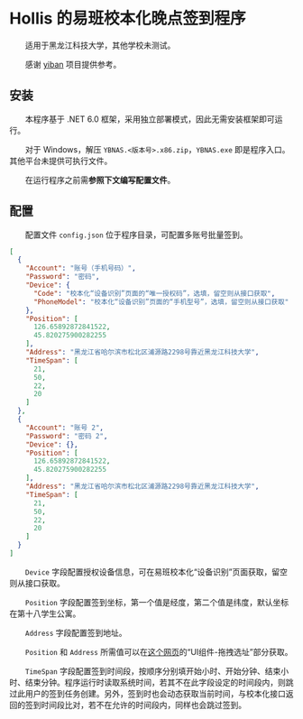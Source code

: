 # Hollis 的易班校本化晚点签到程序

&emsp;&emsp;适用于黑龙江科技大学，其他学校未测试。

&emsp;&emsp;感谢 [yiban](https://github.com/Sricor/yiban) 项目提供参考。

## 安装

&emsp;&emsp;本程序基于 .NET 6.0 框架，采用独立部署模式，因此无需安装框架即可运行。

&emsp;&emsp;对于 Windows，解压 `YBNAS.<版本号>.x86.zip`，`YBNAS.exe` 即是程序入口。其他平台未提供可执行文件。

&emsp;&emsp;在运行程序之前需**参照下文编写配置文件**。

## 配置

&emsp;&emsp;配置文件 `config.json` 位于程序目录，可配置多账号批量签到。

``` JSON
[
  {
    "Account": "账号（手机号码）",
    "Password": "密码",
    "Device": {
      "Code": "校本化“设备识别”页面的“唯一授权码”，选填，留空则从接口获取",
      "PhoneModel": "校本化“设备识别”页面的“手机型号”，选填，留空则从接口获取"
    },
    "Position": [
      126.65892872841522,
      45.820275900282255
    ],
    "Address": "黑龙江省哈尔滨市松北区浦源路2298号靠近黑龙江科技大学",
    "TimeSpan": [
      21,
      50,
      22,
      20
    ]
  },
  {
    "Account": "账号 2",
    "Password": "密码 2",
    "Device": {},
    "Position": [
      126.65892872841522,
      45.820275900282255
    ],
    "Address": "黑龙江省哈尔滨市松北区浦源路2298号靠近黑龙江科技大学",
    "TimeSpan": [
      21,
      50,
      22,
      20
    ]
  }
]
```

&emsp;&emsp;`Device` 字段配置授权设备信息，可在易班校本化“设备识别”页面获取，留空则从接口获取。

&emsp;&emsp;`Position` 字段配置签到坐标，第一个值是经度，第二个值是纬度，默认坐标在第十八学生公寓。

&emsp;&emsp;`Address` 字段配置签到地址。

&emsp;&emsp;`Position` 和 `Address` 所需值可以在[这个网页](https://lbs.amap.com/api/javascript-api/guide/services/geocoder)的“UI组件-拖拽选址”部分获取。

&emsp;&emsp;`TimeSpan` 字段配置签到时间段，按顺序分别填开始小时、开始分钟、结束小时、结束分钟。程序运行时读取系统时间，若其不在此字段设定的时间段内，则跳过此用户的签到任务创建。另外，签到时也会动态获取当前时间，与校本化接口返回的签到时间段比对，若不在允许的时间段内，同样也会跳过签到。

